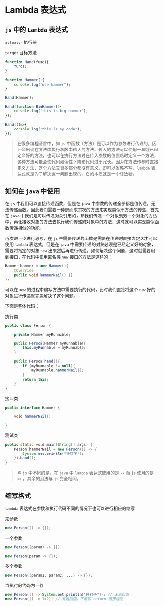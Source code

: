 # Lambda 表达式

## `js` 中的 `Lambda` 表达式

`actuator` 执行器

`target` 目标方法

```js
function Hand(func){
    func();
}

function Hammer(){
	console.log("use hammer");
}

Hand(Hammer);

Hand(function BigHammer(){
	console.log("this is big hammer");
});

Hand(()=>{
	console.log("this is my code");
});
```

> 在很多编程语言中，如 `js` 中函数（方法）是可以作为参数进行传递的，因此会出现在方法中执行参数中传入的方法。传入的方法可以使用一早就已经定义好的方法，也可以在执行方法时在传入参数的位置临时定义一个方法，这种方法可能会使代码阅读性下降和代码过于冗长。因为在方法传参时直接定义方法，这个方法又很多部分都没有意义，即可以省略不写，`lambda` 表达式就是为了解决这一问题出现的，它的本质就是一个语法糖。

## 如何在 `java` 中使用

在 `js` 中我们可以直接传递函数，但是在 `java` 中参数的传递全部都是值传递，无法传递函数。因此我们需要一种退而求其次的方法来实现类似于方法的传递，首先在 `java` 中我们是可以传递对象引用的，那我们传递一个对象到另一个对象的方法中，再让接收对象的方法去执行我们传递的对象中的方法，这时就可以实现类似函数传递相似的功能。

再次进一步进行思考，在 `js` 中需要传递的函数是需要在传递时直接去定义才可以使用 `lambda` 表达式，但是在 `java` 中需要传递的对象必须是已经定义好的对象，需要将指定的对象 `new` 出来然后再进行传递。如何解决这个问题，这时就需要用到接口，在代码中使用匿名类 `new` 接口的方法是这样的：

```java
Hammer hammer = new Hammer(){
    @Override
    public void hammerNail() {}
};
```

可以在 `new` 的过程中编写方法中需要执行的代码，此时我们直接将这个 `new` 好的对象进行传递就完美解决了这个问题。

下面是整体代码：

执行类

```java
public class Person {

    private Hammer myRunnable;

    public Person(Hammer myRunnable){
        this.myRunnable = myRunnable;
    }

    public Person hand(){
        if (myRunnable != null){
            myRunnable.hammerNail();
        }
        return this;
    }
}
```

接口类

```java
public interface Hammer {

    void hammerNail();

}
```

测试类

```java
public static void main(String[] args) {
    Person hammerNail = new Person(() -> {
        System.out.println("锤钉子");
    }).hand();
}
```

> 与 `js` 中不同的是，在 `java` 中 `lambda` 表达式使用的是 `->` 而 `js` 使用的是 `=>` ，其余的用法与 `js` 完全相同。

## 缩写格式

`lambda` 表达式在参数和执行代码不同的情况下也可以进行相应的缩写

无参数

```java
new Person(() -> {});
```

一个参数

```java
new Person((param) -> {});
```

```java
new Person(param -> {});
```

多个参数

```java
new Person((param1, param2, ...) -> {});
```

当执行的代码为一行

```java
new Person(() -> System.out.println("锤钉子")); // 无返回值
new Person(() -> 1>2); // 有返回值，不用写 return 直接返回
```

